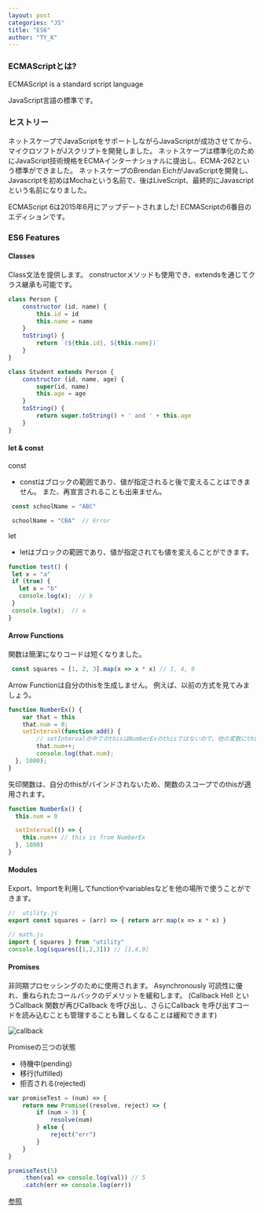 ```yaml
---
layout: post
categories: "JS"
title: "ES6"
author: "TY_K"
---
```


<style>
    .post img {
        margin : 0
    }
</style>

### ECMAScriptとは?

ECMAScript is a standard script language

JavaScript言語の標準です。

### ヒストリー

ネットスケープでJavaScriptをサポートしながらJavaScriptが成功させてから、マイクロソフトがJスクリプトを開発しました。
ネットスケープは標準化のためにJavaScript技術規格をECMAインターナショナルに提出し、ECMA-262という標準ができました。 ネットスケープのBrendan EichがJavaScriptを開発し、Javascriptを初めはMochaという名前で、後はLiveScript、最終的にJavascriptという名前になりました。

ECMAScript 6は2015年6月にアップデートされました! ECMAScriptの6番目のエディションです。

### ES6 Features

#### Classes

Class文法を提供します。 constructorメソッドも使用でき、extendsを通じてクラス継承も可能です。

```javascript
class Person {
    constructor (id, name) {
        this.id = id
        this.name = name
    }
    toString() {
        return `(${this.id}, ${this.name})`
    }
}

class Student extends Person {
    constructor (id, name, age) {
        super(id, name)
        this.age = age
    }
    toString() {
        return super.toString() + ' and ' + this.age
    }
}
```

#### let & const

const

* constはブロックの範囲であり、値が指定されると後で変えることはできません。 また、再宣言されることも出来ません。 

```javascript
 const schoolName = "ABC"

 schoolName = "CBA"  // Error
 ```

 let

 * letはブロックの範囲であり、値が指定されても値を変えることができます。

 ```javascript
 function test() {
  let x = "a"
  if (true) {
    let x = "b"
    console.log(x);  // b
  }
  console.log(x);  // a
}
```

#### Arrow Functions

 関数は簡潔になりコードは短くなりました。

```javascript
 const squares = [1, 2, 3].map(x => x * x) // 1, 4, 9
```

 Arrow Functionは自分のthisを生成しません。 例えば、以前の方式を見てみましょう。

```javascript
function NumberEx() {
    var that = this
    that.num = 0;
    setInterval(function add() {
        // setIntervalの中でのthisはNumberExのthisではないので、他の変数にthisを指定して書きます。
        that.num++;
        console.log(that.num);
  }, 1000);
}
```

矢印関数は、自分のthisがバインドされないため、関数のスコープでのthisが適用されます。

```javascript
function NumberEx() {
  this.num = 0

  setInterval(() => {
    this.num++ // this is from NumberEx
  }, 1000)
}
```

#### Modules

Export、Importを利用してfunctionやvariablesなどを他の場所で使うことができます。

```javascript
//  utility.js
export const squares = (arr) => { return arr.map(x => x * x) }

// math.js
import { squares } from "utility"
console.log(squares([1,2,3])) // [1,4,9]
```

#### Promises

非同期プロセッシングのために使用されます。 Asynchronously
可読性に優れ、重ねられたコールバックのデメリットを緩和します。
(Callback Hell というCallback 関数が再びCallback を呼び出し、さらにCallback を呼び出すコードを読み込むことも管理することも難しくなることは緩和できます)

<img alt="callback" src="https://user-images.githubusercontent.com/20508342/80915970-a5853900-8d90-11ea-97bf-d7091e8430e8.png">

Promiseの三つの状態

* 待機中(pending)
* 移行(fulfilled)
* 拒否される(rejected)

```javascript
var promiseTest = (num) => {
    return new Promise((resolve, reject) => {
        if (num > 3) {
            resolve(num)
        } else {
            reject("err")
        }
    }
}

promiseTest(5)
    .then(val => console.log(val)) // 5
    .catch(err => console.log(err))
```

[参照][ES6]

[ES6]: https://woowabros.github.io/experience/2017/12/01/es6-experience.html "ES6"